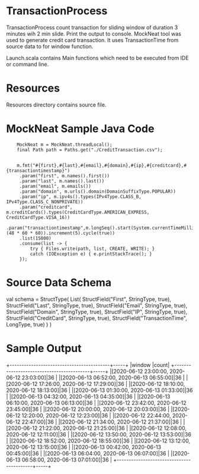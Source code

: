 # TransactionProcess
TransactionProcess count transaction for sliding window of duration 3 minutes wih 2 min slide. Print the output to console. MockNeat tool was used to generate credit card transaction. It uses TransactionTime from source data to for window function.

Launch.scala contains Main functions which need to be executed from IDE or command line.

# Resources
Resources directory contains source file.

# MockNeat Sample Java Code
        MockNeat m = MockNeat.threadLocal();
        final Path path = Paths.get("./CreditTransaction.csv");

        
        m.fmt("#{first},#{last},#{email},#{domain},#{ip},#{creditcard},#{transactiontimestamp}")
         .param("first", m.names().first())
         .param("last", m.names().last())
         .param("email", m.emails())
         .param("domain", m.urls().domain(DomainSuffixType.POPULAR))
         .param("ip", m.ipv4s().types(IPv4Type.CLASS_B, IPv4Type.CLASS_C_NONPRIVATE))
         .param("creditcard", m.creditCards().types(CreditCardType.AMERICAN_EXPRESS, CreditCardType.VISA_16))
         .param("transactiontimestamp",m.longSeq().start(System.currentTimeMillis()/1000- (48 * 60 * 60)).increment(5).cycle(true))
         .list(15000)
         .consume(list -> {
             try { Files.write(path, list, CREATE, WRITE); }
             catch (IOException e) { e.printStackTrace(); }
         });

# Source Data Schema
 val schema = StructType(
      List(
        StructField("First", StringType, true),
        StructField("Last", StringType, true),
        StructField("Email", StringType, true),
        StructField("Domain", StringType, true),
        StructField("IP", StringType, true),
        StructField("CreditCard", StringType, true),
        StructField("TransactionTime", LongType, true)
      )
    )  


# Sample Output
+------------------------------------------+-----+
|window                                    |count|
+------------------------------------------+-----+
|[2020-06-12 23:00:00, 2020-06-12 23:03:00]|36   |
|[2020-06-13 06:52:00, 2020-06-13 06:55:00]|36   |
|[2020-06-12 17:26:00, 2020-06-12 17:29:00]|36   |
|[2020-06-12 18:10:00, 2020-06-12 18:13:00]|36   |
|[2020-06-13 01:30:00, 2020-06-13 01:33:00]|36   |
|[2020-06-13 04:32:00, 2020-06-13 04:35:00]|36   |
|[2020-06-13 06:10:00, 2020-06-13 06:13:00]|36   |
|[2020-06-12 23:42:00, 2020-06-12 23:45:00]|36   |
|[2020-06-12 20:00:00, 2020-06-12 20:03:00]|36   |
|[2020-06-12 12:20:00, 2020-06-12 12:23:00]|36   |
|[2020-06-12 22:44:00, 2020-06-12 22:47:00]|36   |
|[2020-06-12 21:34:00, 2020-06-12 21:37:00]|36   |
|[2020-06-12 21:22:00, 2020-06-12 21:25:00]|36   |
|[2020-06-12 12:08:00, 2020-06-12 12:11:00]|36   |
|[2020-06-12 13:50:00, 2020-06-12 13:53:00]|36   |
|[2020-06-12 18:52:00, 2020-06-12 18:55:00]|36   |
|[2020-06-12 13:12:00, 2020-06-12 13:15:00]|36   |
|[2020-06-13 00:42:00, 2020-06-13 00:45:00]|36   |
|[2020-06-13 06:04:00, 2020-06-13 06:07:00]|36   |
|[2020-06-13 06:58:00, 2020-06-13 07:01:00]|36   |
+------------------------------------------+-----+


